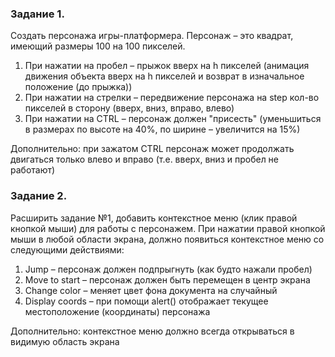 ### Задание 1.
Создать персонажа игры-платформера.
Персонаж – это квадрат, имеющий размеры 100 на 100 пикселей.
1. При нажатии на пробел – прыжок вверх на h пикселей (анимация движения объекта вверх на h пикселей и возврат в изначальное положение (до прыжка))
2. При нажатии на стрелки – передвижение персонажа на step кол-во пикселей в сторону (вверх, вниз, вправо, влево)
3. При нажатии на CTRL – персонаж должен "присесть" (уменьшиться в размерах по высоте на 40%, по ширине – увеличится на 15%)

Дополнительно: при зажатом CTRL персонаж может продолжать двигаться только влево и вправо (т.е. вверх, вниз и пробел не работают)

### Задание 2.
Расширить задание №1, добавить контекстное меню (клик правой кнопкой мыши) для работы с персонажем.
При нажатии правой кнопкой мыши в любой области экрана, должно появиться контекстное меню со следующими действиями:
1. Jump – персонаж должен подпрыгнуть (как будто нажали пробел)
2. Move to start – персонаж должен быть перемещен в центр экрана
3. Change color – меняет цвет фона документа на случайный
4. Display coords – при помощи alert() отображает текущее местоположение (координаты) персонажа

Дополнительно: контекстное меню должно всегда открываться в видимую область экрана
